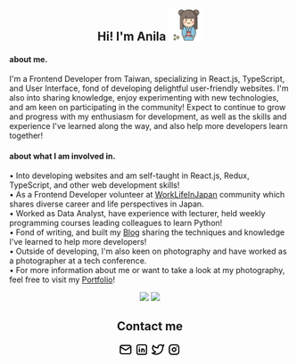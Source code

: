 
<h2 align="center">Hi!  I'm Anila
<img width="60" src="./img/favicon.jpg" />
</h2>

#### about me.
I'm a Frontend Developer from Taiwan, specializing in React.js, TypeScript, and User Interface, fond of developing delightful user-friendly websites. I'm also into sharing knowledge, enjoy experimenting with new technologies, and am keen on participating in the community! Expect to continue to grow and progress with my enthusiasm for development, as well as the skills and experience I've learned along the way, and also help more developers learn together!

#### about what I am involved in.

•  Into developing websites and am self-taught in React.js, Redux, TypeScript, and other web development skills!<br> 
•  As a Frontend Developer volunteer at [WorkLifeInJapan](https://www.worklifeinjapan.net/home/about-us) community which shares diverse career and life perspectives in Japan.<br>
•  Worked as Data Analyst, have experience with lecturer, held weekly programming courses leading colleagues to learn Python!<br>
•  Fond of writing, and built my [Blog](https://anila.me/) sharing the techniques and knowledge I've learned to help more developers!<br>
•  Outside of developing, I'm also keen on photography and have worked as a photographer at a tech conference.<br>
•  For more information about me or want to take a look at my photography, feel free to visit my [Portfolio](https://anilahsu.github.io/Portfolio/)!<br>

<div align="center">
    <picture>
        <source media="(prefers-color-scheme: dark)" srcset="https://github-readme-stats-git-masterrstaa-rickstaa.vercel.app/api?username=anilahsu&count_private=true&show_icons=true&theme=graywhite&border_radius=20" />
        <img src="https://github-readme-stats-git-masterrstaa-rickstaa.vercel.app/api?username=anilahsu&count_private=true&show_icons=true&theme=graywhite&border_radius=20" />
    </picture>
    <picture>
        <source media="(prefers-color-scheme: dark)" srcset="https://github-readme-streak-stats.herokuapp.com?user=anilahsu&theme=icegray&border_radius=20&border=dcdcdc" />
        <img src="https://github-readme-streak-stats.herokuapp.com?user=anilahsu&theme=icegray&border_radius=20&border=dcdcdc" />
    </picture>
</div>

<h2 align="center">Contact me</h2>
<p align="center">
<a href="mailto:yashuhsu.anila@gmail.com" ><img width="25" src="./img/mail.svg" /></a>
<a href="https://www.linkedin.com/in/AnilaHsu" ><img width="25" src="./img/linkedin.svg" /></a>
<a href="https://twitter.com/AnilaHsu" ><img width="25" src="./img/twitter.svg" /></a>
<a href="https://www.instagram.com/anila_hsu/" ><img width="25" src="./img/instagram.svg" /></a>
</p>
